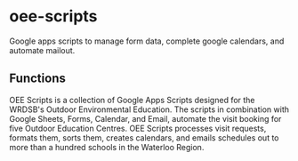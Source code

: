 # oee-scripts
Google apps scripts to manage form data, complete google calendars, and automate mailout.

## Functions
OEE Scripts is a collection of Google Apps Scripts designed for the WRDSB's Outdoor Environmental Education. The scripts in combination with Google Sheets, Forms, Calendar, and Email, automate the visit booking for five Outdoor Education Centres. OEE Scripts processes visit requests, formats them, sorts them, creates calendars, and emails schedules out to more than a hundred schools in the Waterloo Region.
